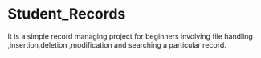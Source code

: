 # Student_Records
It is a simple record managing project for beginners involving file handling ,insertion,deletion ,modification and searching a particular record.
